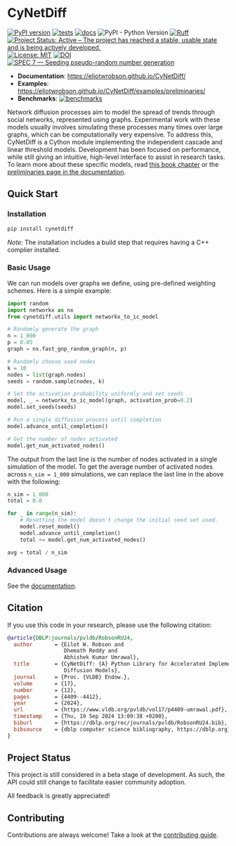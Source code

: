 # CyNetDiff
[![PyPI version](https://badge.fury.io/py/cynetdiff.svg)](https://badge.fury.io/py/cynetdiff)
[![tests](https://github.com/eliotwrobson/CyNetDiff/actions/workflows/tests.yml/badge.svg)](https://github.com/eliotwrobson/CyNetDiff/actions/workflows/tests.yml)
[![docs](https://github.com/eliotwrobson/CyNetDiff/actions/workflows/docs.yml/badge.svg)](https://github.com/eliotwrobson/CyNetDiff/actions/workflows/docs.yml)
![PyPI - Python Version](https://img.shields.io/pypi/pyversions/cynetdiff)
[![Ruff](https://img.shields.io/endpoint?url=https://raw.githubusercontent.com/astral-sh/ruff/main/assets/badge/v2.json)](https://github.com/astral-sh/ruff)
[![Project Status: Active – The project has reached a stable, usable state and is being actively developed.](https://www.repostatus.org/badges/latest/active.svg)](https://www.repostatus.org/#active)
[![License: MIT](https://img.shields.io/badge/License-MIT-yellow.svg)](https://opensource.org/licenses/MIT)
[![DOI](https://zenodo.org/badge/DOI/10.5281/zenodo.10801504.svg)](https://doi.org/10.5281/zenodo.10801504)
[![SPEC 7 — Seeding pseudo-random number generation](https://img.shields.io/badge/SPEC-7-green?labelColor=%23004811&color=%235CA038)](https://scientific-python.org/specs/spec-0007/)

- **Documentation**: https://eliotwrobson.github.io/CyNetDiff/
- **Examples**: https://eliotwrobson.github.io/CyNetDiff/examples/preliminaries/
- **Benchmarks**: [![benchmarks](https://github.com/eliotwrobson/CyNetDiff/actions/workflows/benchmark.yml/badge.svg)](https://github.com/eliotwrobson/CyNetDiff/actions/workflows/benchmark.yml)

Network diffusion processes aim to model the spread of trends through social networks, represented using graphs. Experimental work with these models usually involves simulating these processes many times over large graphs, which can be computationally very expensive. To address this, CyNetDiff is a Cython module implementing the independent cascade and linear threshold models. Development has been focused on performance, while still giving an intuitive, high-level interface to assist in research tasks. To learn more about these specific models, read
[this book chapter](https://www.researchgate.net/publication/300470631_The_Independent_Cascade_and_Linear_Threshold_Models)
or the [preliminaries page in the documentation](https://eliotwrobson.github.io/CyNetDiff/examples/preliminaries/).

## Quick Start

### Installation
```sh
pip install cynetdiff
```
*Note:* The installation includes a build step that requires having a C++ complier installed.

### Basic Usage
We can run models over graphs we define, using pre-defined weighting schemes. Here is a simple
example:
```python
import random
import networkx as nx
from cynetdiff.utils import networkx_to_ic_model

# Randomly generate the graph
n = 1_000
p = 0.05
graph = nx.fast_gnp_random_graph(n, p)

# Randomly choose seed nodes
k = 10
nodes = list(graph.nodes)
seeds = random.sample(nodes, k)

# Set the activation probability uniformly and set seeds
model, _ = networkx_to_ic_model(graph, activation_prob=0.2)
model.set_seeds(seeds)

# Run a single diffusion process until completion
model.advance_until_completion()

# Get the number of nodes activated
model.get_num_activated_nodes()
```

The output from the last line is the number of nodes activated in a single
simulation of the model. To get the average number of activated nodes
across `n_sim = 1_000` simulations, we can replace the last line in the
above with the following:

```python
n_sim = 1_000
total = 0.0

for _ in range(n_sim):
    # Resetting the model doesn't change the initial seed set used.
    model.reset_model()
    model.advance_until_completion()
    total += model.get_num_activated_nodes()

avg = total / n_sim
```

### Advanced Usage
See the [documentation](https://eliotwrobson.github.io/CyNetDiff/examples/activated/).

## Citation

If you use this code in your research, please use the following citation:
```bibtex
@article{DBLP:journals/pvldb/RobsonRU24,
  author       = {Eilot W. Robson and
                  Dhemath Reddy and
                  Abhishek Kumar Umrawal},
  title        = {CyNetDiff: {A} Python Library for Accelerated Implementation of Network
                  Diffusion Models},
  journal      = {Proc. {VLDB} Endow.},
  volume       = {17},
  number       = {12},
  pages        = {4409--4412},
  year         = {2024},
  url          = {https://www.vldb.org/pvldb/vol17/p4409-umrawal.pdf},
  timestamp    = {Thu, 19 Sep 2024 13:09:38 +0200},
  biburl       = {https://dblp.org/rec/journals/pvldb/RobsonRU24.bib},
  bibsource    = {dblp computer science bibliography, https://dblp.org}
}
```

## Project Status

This project is still considered in a beta stage of development. As such,
the API could still change to facilitate easier community adoption.

All feedback is greatly appreciated!

## Contributing

Contributions are always welcome! Take a look at the [contributing guide](CONTRIBUTING.md).
